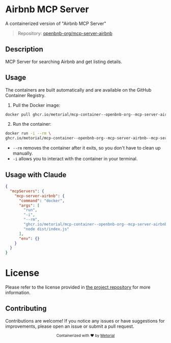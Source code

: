 
# Airbnb MCP Server

A containerized version of "Airbnb MCP Server"

> Repository: [openbnb-org/mcp-server-airbnb](https://github.com/openbnb-org/mcp-server-airbnb)

## Description

MCP Server for searching Airbnb and get listing details.


## Usage

The containers are built automatically and are available on the GitHub Container Registry.

1. Pull the Docker image:

```bash
docker pull ghcr.io/metorial/mcp-container--openbnb-org--mcp-server-airbnb--mcp-server-airbnb
```

2. Run the container:

```bash
docker run -i --rm \ 
ghcr.io/metorial/mcp-container--openbnb-org--mcp-server-airbnb--mcp-server-airbnb  "node dist/index.js"
```

- `--rm` removes the container after it exits, so you don't have to clean up manually.
- `-i` allows you to interact with the container in your terminal.




## Usage with Claude

```json
{
  "mcpServers": {
    "mcp-server-airbnb": {
      "command": "docker",
      "args": [
        "run",
        "-i",
        "--rm",
        "ghcr.io/metorial/mcp-container--openbnb-org--mcp-server-airbnb--mcp-server-airbnb",
        "node dist/index.js"
      ],
      "env": {}
    }
  }
}
```

# License

Please refer to the license provided in [the project repository](https://github.com/openbnb-org/mcp-server-airbnb) for more information.

## Contributing

Contributions are welcome! If you notice any issues or have suggestions for improvements, please open an issue or submit a pull request.

<div align="center">
  <sub>Containerized with ❤️ by <a href="https://metorial.com">Metorial</a></sub>
</div>
  